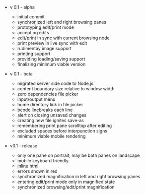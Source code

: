- v 0.1 - alpha  
    - initial commit  
    - synchronized left and right browsing panes  
    - prototyping edit/print mode   
    - accepting edits  
    - edit/print in sync with current browsing node  
    - print preview in live sync with edit  
    - rudimentay image support  
    - printing support  
    - providing loading/saving support  
    - finalizing minimum viable version  

- v 0.1 - beta  
    - migrated server side code to Node.js  
    - content boundary size relative to window width  
    - zero dependencies file picker  
    - input/output menu  
    - home directory link in file picker  
    - bcode linebreaks each line  
    - alert on closing unsaved changes  
    - creating new file ignites save-as  
    - remembering print pane scrolltop after editing  
    - excluded spaces before interpunction signs  
    - minimum viable mobile rendering  

- v0.1 - release
    - only one pane on portrait, may be both panes on landscape  
    - mobile keyboard friendly  
    - inline html  
    - errors shown in red  
    - synchronized magnification in left and right browsing panes  
    - entering edit/print mode only in magnified state  
    - synchronized browsing/edit/print magnification  
